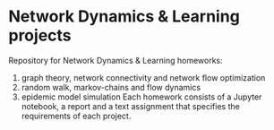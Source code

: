 # Network Dynamics & Learning projects
Repository for Network Dynamics & Learning homeworks: 
1. graph theory, network connectivity and network flow optimization
2. random walk, markov-chains and flow dynamics
3. epidemic model simulation
Each homework consists of a Jupyter notebook, a report and a text assignment that specifies the requirements of each project.